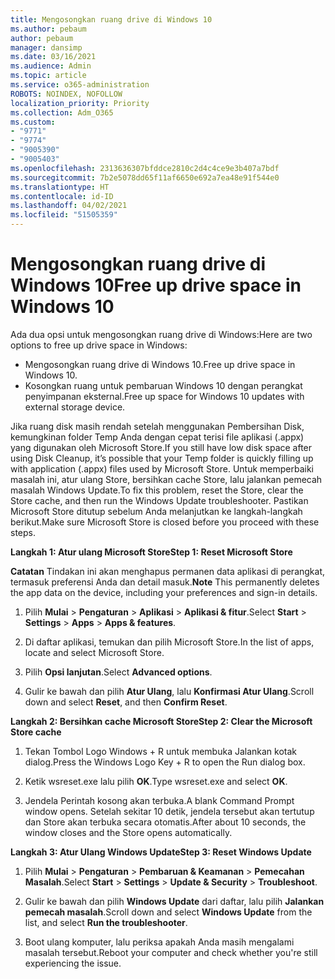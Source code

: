 ```yaml
---
title: Mengosongkan ruang drive di Windows 10
ms.author: pebaum
author: pebaum
manager: dansimp
ms.date: 03/16/2021
ms.audience: Admin
ms.topic: article
ms.service: o365-administration
ROBOTS: NOINDEX, NOFOLLOW
localization_priority: Priority
ms.collection: Adm_O365
ms.custom:
- "9771"
- "9774"
- "9005390"
- "9005403"
ms.openlocfilehash: 2313636307bfddce2810c2d4c4ce9e3b407a7bdf
ms.sourcegitcommit: 7b2e5078dd65f11af6650e692a7ea48e91f544e0
ms.translationtype: HT
ms.contentlocale: id-ID
ms.lasthandoff: 04/02/2021
ms.locfileid: "51505359"
---
```

# <a name="free-up-drive-space-in-windows-10"></a><span data-ttu-id="4e2e7-102">Mengosongkan ruang drive di Windows 10</span><span class="sxs-lookup"><span data-stu-id="4e2e7-102">Free up drive space in Windows 10</span></span>

<span data-ttu-id="4e2e7-103">Ada dua opsi untuk mengosongkan ruang drive di Windows:</span><span class="sxs-lookup"><span data-stu-id="4e2e7-103">Here are two options to free up drive space in Windows:</span></span>

- <span data-ttu-id="4e2e7-104">Mengosongkan ruang drive di Windows 10.</span><span class="sxs-lookup"><span data-stu-id="4e2e7-104">Free up drive space in Windows 10.</span></span>
- <span data-ttu-id="4e2e7-105">Kosongkan ruang untuk pembaruan Windows 10 dengan perangkat penyimpanan eksternal.</span><span class="sxs-lookup"><span data-stu-id="4e2e7-105">Free up space for Windows 10 updates with external storage device.</span></span>

<span data-ttu-id="4e2e7-106">Jika ruang disk masih rendah setelah menggunakan Pembersihan Disk, kemungkinan folder Temp Anda dengan cepat terisi file aplikasi (.appx) yang digunakan oleh Microsoft Store.</span><span class="sxs-lookup"><span data-stu-id="4e2e7-106">If you still have low disk space after using Disk Cleanup, it’s possible that your Temp folder is quickly filling up with application (.appx) files used by Microsoft Store.</span></span> <span data-ttu-id="4e2e7-107">Untuk memperbaiki masalah ini, atur ulang Store, bersihkan cache Store, lalu jalankan pemecah masalah Windows Update.</span><span class="sxs-lookup"><span data-stu-id="4e2e7-107">To fix this problem, reset the Store, clear the Store cache, and then run the Windows Update troubleshooter.</span></span> <span data-ttu-id="4e2e7-108">Pastikan Microsoft Store ditutup sebelum Anda melanjutkan ke langkah-langkah berikut.</span><span class="sxs-lookup"><span data-stu-id="4e2e7-108">Make sure Microsoft Store is closed before you proceed with these steps.</span></span>

<span data-ttu-id="4e2e7-109">**Langkah 1: Atur ulang Microsoft Store**</span><span class="sxs-lookup"><span data-stu-id="4e2e7-109">**Step 1: Reset Microsoft Store**</span></span>

<span data-ttu-id="4e2e7-110">**Catatan** Tindakan ini akan menghapus permanen data aplikasi di perangkat, termasuk preferensi Anda dan detail masuk.</span><span class="sxs-lookup"><span data-stu-id="4e2e7-110">**Note** This permanently deletes the app data on the device, including your preferences and sign-in details.</span></span>

1. <span data-ttu-id="4e2e7-111">Pilih **Mulai** > **Pengaturan** > **Aplikasi** > **Aplikasi & fitur**.</span><span class="sxs-lookup"><span data-stu-id="4e2e7-111">Select **Start** > **Settings** > **Apps** > **Apps & features**.</span></span>

1. <span data-ttu-id="4e2e7-112">Di daftar aplikasi, temukan dan pilih Microsoft Store.</span><span class="sxs-lookup"><span data-stu-id="4e2e7-112">In the list of apps, locate and select Microsoft Store.</span></span>

1. <span data-ttu-id="4e2e7-113">Pilih **Opsi lanjutan**.</span><span class="sxs-lookup"><span data-stu-id="4e2e7-113">Select **Advanced options**.</span></span>

1. <span data-ttu-id="4e2e7-114">Gulir ke bawah dan pilih **Atur Ulang**, lalu **Konfirmasi Atur Ulang**.</span><span class="sxs-lookup"><span data-stu-id="4e2e7-114">Scroll down and select **Reset**, and then **Confirm Reset**.</span></span>

<span data-ttu-id="4e2e7-115">**Langkah 2: Bersihkan cache Microsoft Store**</span><span class="sxs-lookup"><span data-stu-id="4e2e7-115">**Step 2: Clear the Microsoft Store cache**</span></span>

1. <span data-ttu-id="4e2e7-116">Tekan Tombol Logo Windows + R untuk membuka Jalankan kotak dialog.</span><span class="sxs-lookup"><span data-stu-id="4e2e7-116">Press the Windows Logo Key + R to open the Run dialog box.</span></span>

1. <span data-ttu-id="4e2e7-117">Ketik wsreset.exe lalu pilih **OK**.</span><span class="sxs-lookup"><span data-stu-id="4e2e7-117">Type wsreset.exe and select **OK**.</span></span>

1. <span data-ttu-id="4e2e7-118">Jendela Perintah kosong akan terbuka.</span><span class="sxs-lookup"><span data-stu-id="4e2e7-118">A blank Command Prompt window opens.</span></span> <span data-ttu-id="4e2e7-119">Setelah sekitar 10 detik, jendela tersebut akan tertutup dan Store akan terbuka secara otomatis.</span><span class="sxs-lookup"><span data-stu-id="4e2e7-119">After about 10 seconds, the window closes and the Store opens automatically.</span></span>

<span data-ttu-id="4e2e7-120">**Langkah 3: Atur Ulang Windows Update**</span><span class="sxs-lookup"><span data-stu-id="4e2e7-120">**Step 3: Reset Windows Update**</span></span>

1. <span data-ttu-id="4e2e7-121">Pilih **Mulai** > **Pengaturan** > **Pembaruan & Keamanan** > **Pemecahan Masalah**.</span><span class="sxs-lookup"><span data-stu-id="4e2e7-121">Select **Start** > **Settings** > **Update & Security** > **Troubleshoot**.</span></span>

1. <span data-ttu-id="4e2e7-122">Gulir ke bawah dan pilih **Windows Update** dari daftar, lalu pilih **Jalankan pemecah masalah**.</span><span class="sxs-lookup"><span data-stu-id="4e2e7-122">Scroll down and select **Windows Update** from the list, and select **Run the troubleshooter**.</span></span>

1. <span data-ttu-id="4e2e7-123">Boot ulang komputer, lalu periksa apakah Anda masih mengalami masalah tersebut.</span><span class="sxs-lookup"><span data-stu-id="4e2e7-123">Reboot your computer and check whether you're still experiencing the issue.</span></span>


